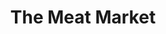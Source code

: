 ---
title: "The Meat Market"
url: /ciudad-autonoma-de-buenos-aires/the-meat-market/
shop: Metzgerei
---